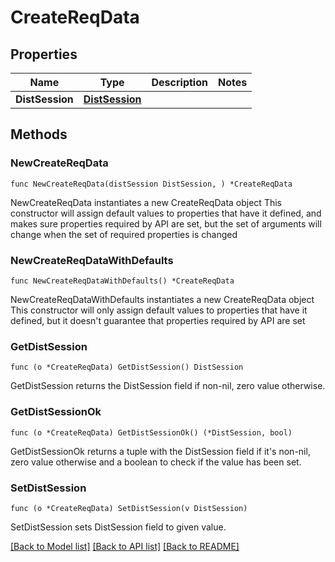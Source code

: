 # CreateReqData

## Properties

Name | Type | Description | Notes
------------ | ------------- | ------------- | -------------
**DistSession** | [**DistSession**](DistSession.md) |  | 

## Methods

### NewCreateReqData

`func NewCreateReqData(distSession DistSession, ) *CreateReqData`

NewCreateReqData instantiates a new CreateReqData object
This constructor will assign default values to properties that have it defined,
and makes sure properties required by API are set, but the set of arguments
will change when the set of required properties is changed

### NewCreateReqDataWithDefaults

`func NewCreateReqDataWithDefaults() *CreateReqData`

NewCreateReqDataWithDefaults instantiates a new CreateReqData object
This constructor will only assign default values to properties that have it defined,
but it doesn't guarantee that properties required by API are set

### GetDistSession

`func (o *CreateReqData) GetDistSession() DistSession`

GetDistSession returns the DistSession field if non-nil, zero value otherwise.

### GetDistSessionOk

`func (o *CreateReqData) GetDistSessionOk() (*DistSession, bool)`

GetDistSessionOk returns a tuple with the DistSession field if it's non-nil, zero value otherwise
and a boolean to check if the value has been set.

### SetDistSession

`func (o *CreateReqData) SetDistSession(v DistSession)`

SetDistSession sets DistSession field to given value.



[[Back to Model list]](../README.md#documentation-for-models) [[Back to API list]](../README.md#documentation-for-api-endpoints) [[Back to README]](../README.md)


